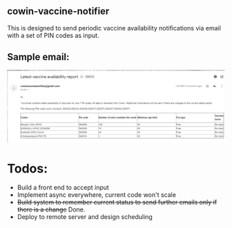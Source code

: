 ## cowin-vaccine-notifier

This is designed to send periodic vaccine availability notifications via email with a set of PIN codes as input.
## Sample email:
![Sample email](/img/emailsample.png)

# Todos:
- Build a front end to accept input
- Implement async everywhere, current code won't scale
- ~~Build system to remember current status to send further emails only if there is a change~~ Done.
- Deploy to remote server and design scheduling
